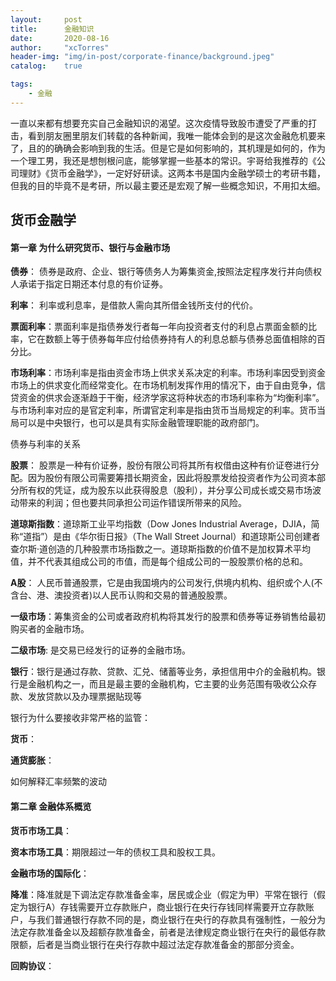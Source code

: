 ```yaml
---
layout:     post
title:      金融知识
date:       2020-08-16
author:     "xcTorres"
header-img: "img/in-post/corporate-finance/background.jpeg"
catalog:    true

tags:
    - 金融
---
```


一直以来都有想要充实自己金融知识的渴望。这次疫情导致股市遭受了严重的打击，看到朋友圈里朋友们转载的各种新闻，我唯一能体会到的是这次金融危机要来了，且的的确确会影响到我的生活。但是它是如何影响的，其机理是如何的，作为一个理工男，我还是想刨根问底，能够掌握一些基本的常识。宇哥给我推荐的《公司理财》《货币金融学》，一定好好研读。这两本书是国内金融学硕士的考研书籍，但我的目的毕竟不是考研，所以最主要还是宏观了解一些概念知识，不用扣太细。

## 货币金融学  

#### 第一章 为什么研究货币、银行与金融市场  
**债券**： 债券是政府、企业、银行等债务人为筹集资金,按照法定程序发行并向债权人承诺于指定日期还本付息的有价证券。  

**利率**： 利率或利息率，是借款人需向其所借金钱所支付的代价。  

**票面利率**：票面利率是指债券发行者每一年向投资者支付的利息占票面金额的比率，它在数额上等于债券每年应付给债券持有人的利息总额与债券总面值相除的百分比。  

**市场利率**：市场利率是指由资金市场上供求关系决定的利率。市场利率因受到资金市场上的供求变化而经常变化。在市场机制发挥作用的情况下，由于自由竞争，信贷资金的供求会逐渐趋于干衡，经济学家这将种状态的市场利率称为“均衡利率”。与市场利率对应的是官定利率，所谓官定利率是指由货币当局规定的利率。货币当局可以是中央银行，也可以是具有实际金融管理职能的政府部门。

债券与利率的关系    

**股票**： 股票是一种有价证券，股份有限公司将其所有权借由这种有价证卷进行分配。因为股份有限公司需要筹措长期资金，因此将股票发给投资者作为公司资本部分所有权的凭证，成为股东以此获得股息（股利），并分享公司成长或交易市场波动带来的利润；但也要共同承担公司运作错误所带来的风险。 

**道琼斯指数**：道琼斯工业平均指数（Dow Jones Industrial Average，DJIA，简称“道指”）是由《华尔街日报》（The Wall Street Journal）和道琼斯公司创建者查尔斯·道创造的几种股票市场指数之一。道琼斯指数的价值不是加权算术平均值，并不代表其组成公司的市值，而是每个组成公司的一股股票价格的总和。

**A股**： 人民币普通股票，它是由我国境内的公司发行,供境内机构、组织或个人(不含台、港、澳投资者)以人民币认购和交易的普通股股票。 

**一级市场**：筹集资金的公司或者政府机构将其发行的股票和债券等证券销售给最初购买者的金融市场。  

**二级市场**: 是交易已经发行的证券的金融市场。

**银行**：银行是通过存款、贷款、汇兑、储蓄等业务，承担信用中介的金融机构。银行是金融机构之一，而且是最主要的金融机构，它主要的业务范围有吸收公众存款、发放贷款以及办理票据贴现等

银行为什么要接收非常严格的监管：  

**货币**：  

**通货膨胀**： 

如何解释汇率频繁的波动   

#### 第二章 金融体系概览  

**货币市场工具**：  

**资本市场工具**：期限超过一年的债权工具和股权工具。  

**金融市场的国际化**：

**降准**：降准就是下调法定存款准备金率，居民或企业（假定为甲）平常在银行（假定为银行A）存钱需要开立存款账户，商业银行在央行存钱同样需要开立存款账户，与我们普通银行存款不同的是，商业银行在央行的存款具有强制性，一般分为法定存款准备金以及超额存款准备金，前者是法律规定商业银行在央行的最低存款限额，后者是当商业银行在央行存款中超过法定存款准备金的那部分资金。 

**回购协议**：














